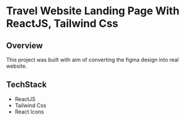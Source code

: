 # Travel Website Landing Page With ReactJS, Tailwind Css

## Overview
This project was built with aim of converting the figma design into real website.

## TechStack
* ReactJS
* Tailwind Css
* React Icons


